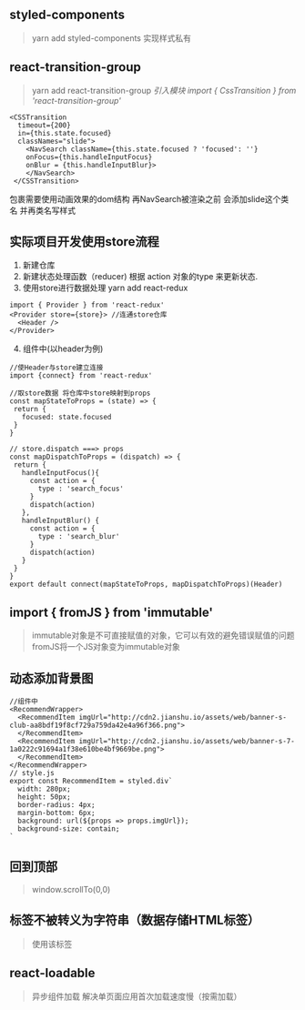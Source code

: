 ## styled-components
> yarn add styled-components
实现样式私有

## react-transition-group
> yarn add react-transition-group
*引入模块 import { CssTransition } from 'react-transition-group'*
```
<CSSTransition 
  timeout={200} 
  in={this.state.focused}
  classNames="slide">
    <NavSearch className={this.state.focused ? 'focused': ''}
    onFocus={this.handleInputFocus}
    onBlur = {this.handleInputBlur}>
    </NavSearch>
 </CSSTransition>
 ```

包裹需要使用动画效果的dom结构 再NavSearch被渲染之前 会添加slide这个类名 并再类名写样式

## 实际项目开发使用store流程
 1. 新建仓库
 2. 新建状态处理函数（reducer) 根据 action 对象的type 来更新状态.
 3. 使用store进行数据处理 yarn add react-redux
```
import { Provider } from 'react-redux'
<Provider store={store}> //连通store仓库
  <Header />
</Provider>
```
 4. 组件中(以header为例)
 ```
//使Header与store建立连接 
import {connect} from 'react-redux'
 
//取store数据 将仓库中store映射到props
const mapStateToProps = (state) => {
  return {
    focused: state.focused
  }
}

// store.dispatch ===> props
const mapDispatchToProps = (dispatch) => {
  return {
    handleInputFocus(){
      const action = {
        type : 'search_focus'
      }
      dispatch(action)
    },
    handleInputBlur() {
      const action = {
        type : 'search_blur'
      }
      dispatch(action)
    }
  }
}
export default connect(mapStateToProps, mapDispatchToProps)(Header)
 ```

## import { fromJS } from 'immutable'
>immutable对象是不可直接赋值的对象，它可以有效的避免错误赋值的问题
  fromJS将一个JS对象变为immutable对象

## 动态添加背景图
```
//组件中
<RecommendWrapper>
  <RecommendItem imgUrl="http://cdn2.jianshu.io/assets/web/banner-s-club-aa8bdf19f8cf729a759da42e4a96f366.png">
  </RecommendItem>
  <RecommendItem imgUrl="http://cdn2.jianshu.io/assets/web/banner-s-7-1a0222c91694a1f38e610be4bf9669be.png">
  </RecommendItem>
</RecommendWrapper>
// style.js
export const RecommendItem = styled.div`
  width: 280px;
  height: 50px;
  border-radius: 4px;
  margin-bottom: 6px;
  background: url(${props => props.imgUrl});
  background-size: contain;
`
```

## 回到顶部
> window.scrollTo(0,0)

## 标签不被转义为字符串（数据存储HTML标签）
> 使用该标签 <Content dangerouslySetInnerHTML={{__html:this.props.content}}></Content>

## react-loadable
> 异步组件加载 解决单页面应用首次加载速度慢（按需加载）
